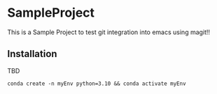 # SampleProject

This is a Sample Project to test git integration into emacs using magit!!

## Installation
TBD

```
conda create -n myEnv python=3.10 && conda activate myEnv
```

